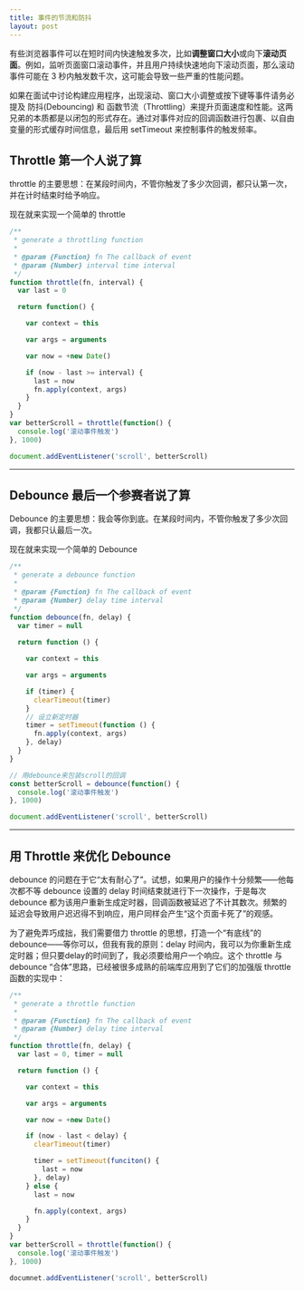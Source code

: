 ```yaml
---
title: 事件的节流和防抖
layout: post
---
```



有些浏览器事件可以在短时间内快速触发多次，比如**调整窗口大小**或向下**滚动页面**。例如，监听页面窗口滚动事件，并且用户持续快速地向下滚动页面，那么滚动事件可能在 3 秒内触发数千次，这可能会导致一些严重的性能问题。


如果在面试中讨论构建应用程序，出现滚动、窗口大小调整或按下键等事件请务必提及 防抖(Debouncing) 和 函数节流（Throttling）来提升页面速度和性能。这两兄弟的本质都是以闭包的形式存在。通过对事件对应的回调函数进行包裹、以自由变量的形式缓存时间信息，最后用 setTimeout 来控制事件的触发频率。


## Throttle  第一个人说了算

throttle 的主要思想：在某段时间内，不管你触发了多少次回调，都只认第一次，并在计时结束时给予响应。

现在就来实现一个简单的 throttle

```js
/**
 * generate a throttling function
 * 
 * @param {Function} fn The callback of event
 * @param {Number} interval time interval
 */
function throttle(fn, interval) {
  var last = 0

  return function() {

    var context = this

    var args = arguments

    var now = +new Date()

    if (now - last >= interval) {
      last = now
      fn.apply(context, args)
    }
  }
}
var betterScroll = throttle(function() {
  console.log('滚动事件触发')
}, 1000)

document.addEventListener('scroll', betterScroll)
```

<hr />


## Debounce  最后一个参赛者说了算

Debounce 的主要思想：我会等你到底。在某段时间内，不管你触发了多少次回调，我都只认最后一次。

现在就来实现一个简单的 Debounce

```js
/**
 * generate a debounce function
 * 
 * @param {Function} fn The callback of event
 * @param {Number} delay time interval
 */
function debounce(fn, delay) {
  var timer = null
  
  return function () {

    var context = this

    var args = arguments

    if (timer) {
      clearTimeout(timer)
    }
    // 设立新定时器
    timer = setTimeout(function () {
      fn.apply(context, args)
    }, delay)
  }
}

// 用debounce来包装scroll的回调
const betterScroll = debounce(function() {
  console.log('滚动事件触发')
}, 1000)

document.addEventListener('scroll', betterScroll)
```

<hr />

## 用 Throttle 来优化 Debounce

debounce 的问题在于它“太有耐心了”。试想，如果用户的操作十分频繁——他每次都不等 debounce 设置的 delay 时间结束就进行下一次操作，于是每次 debounce 都为该用户重新生成定时器，回调函数被延迟了不计其数次。频繁的延迟会导致用户迟迟得不到响应，用户同样会产生“这个页面卡死了”的观感。

为了避免弄巧成拙，我们需要借力 throttle 的思想，打造一个“有底线”的 debounce——等你可以，但我有我的原则：delay 时间内，我可以为你重新生成定时器；但只要delay的时间到了，我必须要给用户一个响应。这个 throttle 与 debounce “合体”思路，已经被很多成熟的前端库应用到了它们的加强版 throttle 函数的实现中：

```js
/**
 * generate a throttle function
 * 
 * @param {Function} fn The callback of event
 * @param {Number} delay time interval
 */
function throttle(fn, delay) {
  var last = 0, timer = null

  return function () {

    var context = this

    var args = arguments

    var now = +new Date()

    if (now - last < delay) {
      clearTimeout(timer)

      timer = setTimeout(funciton() {
        last = now
      }, delay)
    } else {
      last = now

      fn.apply(context, args)
    }
  }
}
var betterScroll = throttle(function() {
  console.log('滚动事件触发')
}, 1000)

documnet.addEventListener('scroll', betterScroll)
```

